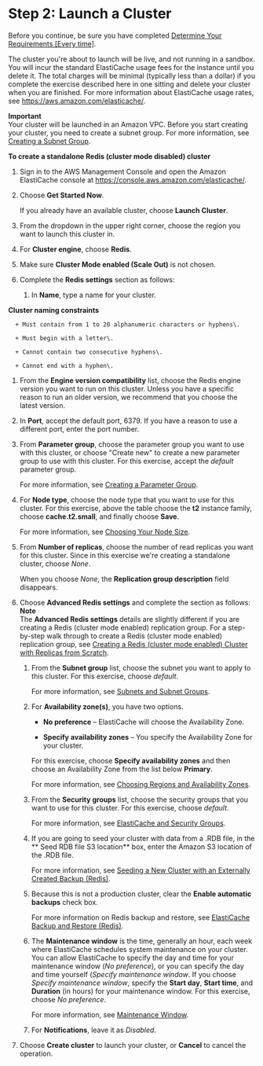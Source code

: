 # Step 2: Launch a Cluster<a name="GettingStarted.CreateCluster"></a>

Before you continue, be sure you have completed [Determine Your Requirements \[Every time\]](getting-started-determine-requirements.md)\.

The cluster you're about to launch will be live, and not running in a sandbox\. You will incur the standard ElastiCache usage fees for the instance until you delete it\. The total charges will be minimal \(typically less than a dollar\) if you complete the exercise described here in one sitting and delete your cluster when you are finished\. For more information about ElastiCache usage rates, see [https://aws\.amazon\.com/elasticache/](https://aws.amazon.com/elasticache/)\.

**Important**  
Your cluster will be launched in an Amazon VPC\. Before you start creating your cluster, you need to create a subnet group\. For more information, see [Creating a Subnet Group](SubnetGroups.Creating.md)\.

**To create a standalone Redis \(cluster mode disabled\) cluster**

1. Sign in to the AWS Management Console and open the Amazon ElastiCache console at [https://console\.aws\.amazon\.com/elasticache/](https://console.aws.amazon.com/elasticache/)\.

1. Choose **Get Started Now**\.

   If you already have an available cluster, choose **Launch Cluster**\.

1. From the dropdown in the upper right corner, choose the region you want to launch this cluster in\.

1. For **Cluster engine**, choose **Redis**\.

1. Make sure **Cluster Mode enabled \(Scale Out\)** is not chosen\.

1. Complete the **Redis settings** section as follows:

   1. In **Name**, type a name for your cluster\.

**Cluster naming constraints**

      + Must contain from 1 to 20 alphanumeric characters or hyphens\.

      + Must begin with a letter\.

      + Cannot contain two consecutive hyphens\.

      + Cannot end with a hyphen\.

   1. From the **Engine version compatibility** list, choose the Redis engine version you want to run on this cluster\. Unless you have a specific reason to run an older version, we recommend that you choose the latest version\.

   1. In **Port**, accept the default port, 6379\. If you have a reason to use a different port, enter the port number\.

   1. From **Parameter group**, choose the parameter group you want to use with this cluster, or choose "Create new" to create a new parameter group to use with this cluster\. For this exercise, accept the *default* parameter group\.

      For more information, see [Creating a Parameter Group](ParameterGroups.Creating.md)\.

   1. For **Node type**, choose the node type that you want to use for this cluster\. For this exercise, above the table choose the **t2** instance family, choose **cache\.t2\.small**, and finally choose **Save**\.

      For more information, see [Choosing Your Node Size](CacheNodes.SelectSize.md)\.

   1. From **Number of replicas**, choose the number of read replicas you want for this cluster\. Since in this exercise we're creating a standalone cluster, choose *None*\.

      When you choose *None*, the **Replication group description** field disappears\.

1. Choose **Advanced Redis settings** and complete the section as follows: 
**Note**  
The **Advanced Redis settings** details are slightly different if you are creating a Redis \(cluster mode enabled\) replication group\. For a step\-by\-step walk through to create a Redis \(cluster mode enabled\) replication group, see [Creating a Redis \(cluster mode enabled\) Cluster with Replicas from Scratch](Replication.CreatingReplGroup.NoExistingCluster.Cluster.md)\.

   1. From the **Subnet group** list, choose the subnet you want to apply to this cluster\. For this exercise, choose *default*\.

      For more information, see [Subnets and Subnet Groups](SubnetGroups.md)\.

   1. For **Availability zone\(s\)**, you have two options\.

      + **No preference** – ElastiCache will choose the Availability Zone\.

      + **Specify availability zones** – You specify the Availability Zone for your cluster\.

      For this exercise, choose **Specify availability zones** and then choose an Availability Zone from the list below **Primary**\.

      For more information, see [Choosing Regions and Availability Zones](RegionsAndAZs.md)\.

   1. From the **Security groups** list, choose the security groups that you want to use for this cluster\. For this exercise, choose *default*\.

      For more information, see [ElastiCache and Security Groups](VPCs.md)\.

   1. If you are going to seed your cluster with data from a \.RDB file, in the ** Seed RDB file S3 location** box, enter the Amazon S3 location of the \.RDB file\.

      For more information, see [Seeding a New Cluster with an Externally Created Backup \(Redis\)](backups-seeding-redis.md)\.

   1. Because this is not a production cluster, clear the **Enable automatic backups** check box\.

      For more information on Redis backup and restore, see [ElastiCache Backup and Restore \(Redis\)](backups.md)\.

   1. The **Maintenance window** is the time, generally an hour, each week where ElastiCache schedules system maintenance on your cluster\. You can allow ElastiCache to specify the day and time for your maintenance window \(*No preference*\), or you can specify the day and time yourself \(*Specify maintenance window*\. If you choose *Specify maintenance window*, specify the **Start day**, **Start time**, and **Duration** \(in hours\) for your maintenance window\. For this exercise, choose *No preference*\.

      For more information, see [Maintenance Window](VersionManagement.MaintenanceWindow.md)\.

   1. For **Notifications**, leave it as *Disabled*\.

1. Choose **Create cluster** to launch your cluster, or **Cancel** to cancel the operation\.